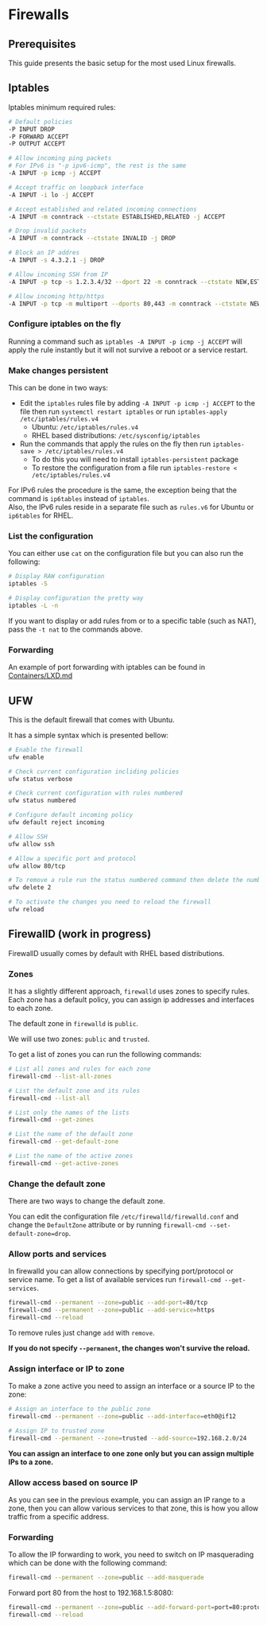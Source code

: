 # Firewalls

## Prerequisites

This guide presents the basic setup for the most used Linux firewalls.

## Iptables

Iptables minimum required rules:

```bash
# Default policies
-P INPUT DROP
-P FORWARD ACCEPT
-P OUTPUT ACCEPT

# Allow incoming ping packets
# For IPv6 is "-p ipv6-icmp", the rest is the same
-A INPUT -p icmp -j ACCEPT

# Accept traffic on loopback interface
-A INPUT -i lo -j ACCEPT

# Accept established and related incoming connections
-A INPUT -m conntrack --ctstate ESTABLISHED,RELATED -j ACCEPT

# Drop invalid packets
-A INPUT -m conntrack --ctstate INVALID -j DROP

# Block an IP addres
-A INPUT -s 4.3.2.1 -j DROP

# Allow incoming SSH from IP
-A INPUT -p tcp -s 1.2.3.4/32 --dport 22 -m conntrack --ctstate NEW,ESTABLISHED -j ACCEPT

# Allow incoming http/https
-A INPUT -p tcp -m multiport --dports 80,443 -m conntrack --ctstate NEW,ESTABLISHED -j ACCEPT
```

### Configure iptables on the fly

Running a command such as ```iptables -A INPUT -p icmp -j ACCEPT``` will apply the rule instantly but it will not survive a reboot or a service restart.

### Make changes persistent

This can be done in two ways:


* Edit the ```iptables``` rules file by adding ```-A INPUT -p icmp -j ACCEPT``` to the file then run ```systemctl restart iptables``` or run `iptables-apply /etc/iptables/rules.v4`
  * Ubuntu: ```/etc/iptables/rules.v4```
  * RHEL based distributions: ```/etc/sysconfig/iptables```
* Run the commands that apply the rules on the fly then run ```iptables-save > /etc/iptables/rules.v4```
  * To do this you will need to install ```iptables-persistent``` package
  * To restore the configuration from a file run ```iptables-restore < /etc/iptables/rules.v4```

For IPv6 rules the procedure is the same, the exception being that the command is ```ip6tables``` instead of ```iptables```.  
Also, the IPv6 rules reside in a separate file such as ```rules.v6``` for Ubuntu or ```ip6tables``` for RHEL.

### List the configuration

You can either use ```cat``` on the configuration file but you can also run the following:

```bash
# Display RAW configuration
iptables -S

# Display configuration the pretty way
iptables -L -n
```

If you want to display or add rules from or to a specific table (such as NAT), pass the ```-t nat``` to the commands above.

### Forwarding

An example of port forwarding with iptables can be found in [Containers/LXD.md](../Containers/LXD.md#forward-port-to-the-container)

## UFW

This is the default firewall that comes with Ubuntu.

It has a simple syntax which is presented bellow:

```bash
# Enable the firewall
ufw enable

# Check current configuration incliding policies
ufw status verbose

# Check current configuration with rules numbered
ufw status numbered

# Configure default incoming policy
ufw default reject incoming

# Allow SSH
ufw allow ssh

# Allow a specific port and protocol
ufw allow 80/tcp

# To remove a rule run the status numbered command then delete the number, in this case the 80/tcp rule
ufw delete 2

# To activate the changes you need to reload the firewall
ufw reload
```

## FirewallD (work in progress)

FirewallD usually comes by default with RHEL based distributions.

### Zones

It has a slightly different approach, ```firewalld``` uses zones to specify rules. Each zone has a default policy, you can assign ip addresses and interfaces to each zone.

The default zone in ```firewalld``` is ```public```. 

We will use two zones: ```public``` and ```trusted```.

To get a list of zones you can run the following commands:

```bash
# List all zones and rules for each zone
firewall-cmd --list-all-zones

# List the default zone and its rules
firewall-cmd --list-all

# List only the names of the lists
firewall-cmd --get-zones

# List the name of the default zone
firewall-cmd --get-default-zone

# List the name of the active zones
firewall-cmd --get-active-zones
```

### Change the default zone

There are two ways to change the default zone.

You can edit the configuration file ```/etc/firewalld/firewalld.conf``` and change the ```DefaultZone``` attribute or by running ```firewall-cmd --set-default-zone=drop```.

### Allow ports and services

In firewalld you can allow connections by specifying port/protocol or service name. To get a list of available services run ```firewall-cmd --get-services```.


```bash
firewall-cmd --permanent --zone=public --add-port=80/tcp
firewall-cmd --permanent --zone=public --add-service=https
firewall-cmd --reload
```

To remove rules just change ```add``` with ```remove```.

**If you do not specify ```--permanent```, the changes won't survive the reload.**

### Assign interface or IP to zone

To make a zone active you need to assign an interface or a source IP to the zone:

```bash
# Assign an interface to the public zone
firewall-cmd --permanent --zone=public --add-interface=eth0@if12

# Assign IP to trusted zone
firewall-cmd --permanent --zone=trusted --add-source=192.168.2.0/24
```

**You can assign an interface to one zone only but you can assign multiple IPs to a zone.**

### Allow access based on source IP

As you can see in the previous example, you can assign an IP range to a zone, then you can allow various services to that zone, this is how you allow traffic from a specific address.

### Forwarding

To allow the IP forwarding to work, you need to switch on IP masquerading which can be done with the following command:

```bash
firewall-cmd --permanent --zone=public --add-masquerade
```

Forward port 80 from the host to 192.168.1.5:8080:

```bash
firewall-cmd --permanent --zone=public --add-forward-port=port=80:proto=tcp:toport=8080:toaddr=192.168.1.5
firewall-cmd --reload
```
